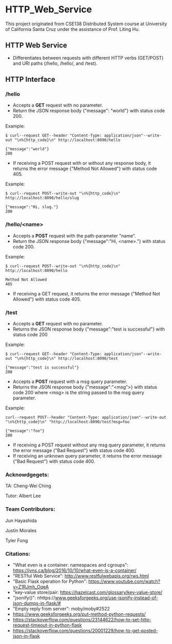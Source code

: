 # HTTP_Web_Service
This project originated from CSE138 Distributed System course at University of California Santa Cruz under the assistance of Prof. Liting Hu. 

## HTTP Web Service
- Differentiates between requests with different HTTP verbs (GET/POST) and URI paths (/hello, /hello/<name>, and /test).


## HTTP Interface
### /hello
- Accepts a **GET** request with no parameter.
- Return the JSON response body {"message": "world"} with status code 200.

Example:

`$ curl--request GET--header "Content-Type: application/json"--write-out "\n%{http_code}\n" http://localhost:8090/hello`
```
{"message":"world"}
200
```

- If receiving a POST request with or without any response body, it returns the error message {"Method Not Allowed"} with status code 405.

Example:

`$ curl--request POST--write-out "\n%{http_code}\n" http://localhost:8090/hello/slug`
```
{"message":"Hi, slug."}
200
```

### /hello/\<name\>
- Accepts a **POST** request with the path-parameter "name".
- Return the JSON response body {"message":"Hi, \<name\>."} with status code 200.

Example:

`$ curl--request POST--write-out "\n%{http_code}\n" http://localhost:8090/hello`
```
Method Not Allowed
405
```

- If receiving a GET request, it returns the error message {"Method Not Allowed"} with status code 405.

### /test
- Accepts a **GET** request with no parameter.
- Returns the JSON response body {"message":"test is successful"} with status code 200

Example:

`$ curl--request GET--header "Content-Type: application/json"--write-out "\n%{http_code}\n" http://localhost:8090/test`
```
{"message":"test is successful"}
200
```

- Accepts a **POST** request with a msg query parameter.
- Returns the JSON response body {"message":"\<msg\">} with status code 200 where \<msg\> is the string passed to the msg query parameter.

Example:

`curl--request POST--header "Content-Type: application/json"--write-out "\n%{http_code}\n" "http://localhost:8090/test?msg=foo`
```
{"message":"foo"}
200
```

- If receiving a POST request without any msg query parameter, it returns the error message {"Bad Request"} with status code 400.
- If receiving an unknown query parameter, it returns the error message {"Bad Request"} with status code 400.















### Acknowdgegets:

TA: Cheng-Wei Ching

Tutor: Albert Lee

### Team Contributors:

Jun Hayashida

Justin Morales

Tyler Fong

### Citations:
- "What even is a container: namespaces and cgroups": https://jvns.ca/blog/2016/10/10/what-even-is-a-container/
- "RESTful Web Service": http://www.restfulwebapis.org/rws.html
- "Basic Flask operation for Python": https://www.youtube.com/watch?v=Z1RJmh_OqeA
- "key-value store/pair: https://hazelcast.com/glossary/key-value-store/
- "jsonify()": nhttps://www.geeksforgeeks.org/use-jsonify-instead-of-json-dumps-in-flask/#
- "Empty reply from server": moby/moby#2522
- https://www.geeksforgeeks.org/put-method-python-requests/
- https://stackoverflow.com/questions/23144622/how-to-set-http-request-timeout-in-python-flask
- https://stackoverflow.com/questions/20001229/how-to-get-posted-json-in-flask
